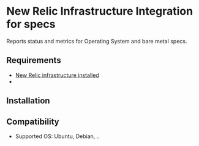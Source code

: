 # New Relic Infrastructure Integration for specs

Reports status and metrics for Operating System and bare metal specs.

## Requirements

* [New Relic infrastructure installed](https://docs.newrelic.com/docs/infrastructure/install-configure-manage-infrastructure)
*

## Installation


## Compatibility

* Supported OS: Ubuntu, Debian, ..

